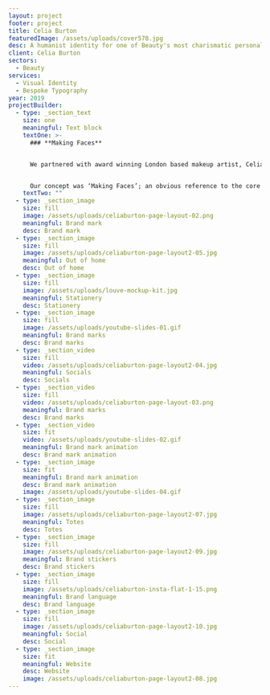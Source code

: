```yaml
---
layout: project
footer: project
title: Celia Burton
featuredImage: /assets/uploads/cover578.jpg
desc: A humanist identity for one of Beauty's most charismatic personalities
client: Celia Burton
sectors:
  - Beauty
services:
  - Visual Identity
  - Bespoke Typography
year: 2019
projectBuilder:
  - type: _section_text
    size: one
    meaningful: Text block
    textOne: >-
      ### **Making Faces**


      We partnered with award winning London based makeup artist, Celia Burton, to create a visual identity for her growing beauty enterprise. As such a charismatic character-in-and-amongst the straight-faced world of fashion, it was important for her vivacious personality and bold working style to exude from the core identity, yet seamlessly live in the world of beauty.


      Our concept was ‘Making Faces’; an obvious reference to the core purpose of Celia’s practice but also a nod to the core identity’s playful and humanist graphic language. To further push this, the conventional yet approachable sans serif logotype would hold many forms, assembling in different structures or ‘faces’ across different environments.
    textTwo: ""
  - type: _section_image
    size: fill
    image: /assets/uploads/celiaburton-page-layout-02.png
    meaningful: Brand mark
    desc: Brand mark
  - type: _section_image
    size: fill
    image: /assets/uploads/celiaburton-page-layout2-05.jpg
    meaningful: Out of home
    desc: Out of home
  - type: _section_image
    size: fill
    image: /assets/uploads/louve-mockup-kit.jpg
    meaningful: Stationery
    desc: Stationery
  - type: _section_image
    size: fill
    image: /assets/uploads/youtube-slides-01.gif
    meaningful: Brand marks
    desc: Brand marks
  - type: _section_video
    size: fill
    video: /assets/uploads/celiaburton-page-layout2-04.jpg
    meaningful: Socials
    desc: Socials
  - type: _section_video
    size: fill
    video: /assets/uploads/celiaburton-page-layout-03.png
    meaningful: Brand marks
    desc: Brand marks
  - type: _section_video
    size: fit
    video: /assets/uploads/youtube-slides-02.gif
    meaningful: Brand mark animation
    desc: Brand mark animation
  - type: _section_image
    size: fit
    meaningful: Brand mark animation
    desc: Brand mark animation
    image: /assets/uploads/youtube-slides-04.gif
  - type: _section_image
    size: fill
    image: /assets/uploads/celiaburton-page-layout2-07.jpg
    meaningful: Totes
    desc: Totes
  - type: _section_image
    size: fill
    image: /assets/uploads/celiaburton-page-layout2-09.jpg
    meaningful: Brand stickers
    desc: Brand stickers
  - type: _section_image
    size: fill
    image: /assets/uploads/celiaburton-insta-flat-1-15.png
    meaningful: Brand language
    desc: Brand language
  - type: _section_image
    size: fill
    image: /assets/uploads/celiaburton-page-layout2-10.jpg
    meaningful: Social
    desc: Social
  - type: _section_image
    size: fit
    meaningful: Website
    desc: Website
    image: /assets/uploads/celiaburton-page-layout2-08.jpg
---
```


